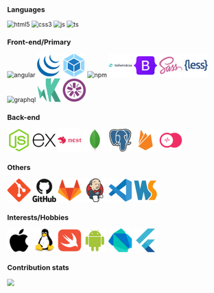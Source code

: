 <h3 align="left">Languages</h3>
<p align="left">
<img src="https://raw.githubusercontent.com/devicons/devicon/blob/master/icons/html5/html5-original.svg" alt="html5" width="55" height="55"/>
<img src="https://raw.githubusercontent.com/devicons/devicon/blob/master/icons/css3/css3-original.svg" alt="css3" width="55" height="55"/>
<img src="https://raw.githubusercontent.com/devicons/devicon/blob/master/icons/javascript/javascript-original.svg" alt="js" width="55" height="55"/>
<img src="https://raw.githubusercontent.com/devicons/devicon/blob/master/icons/typescript/typescript-original.svg" alt="ts" width="55" height="55"/>

<h3 align="left">Front-end/Primary</h3>
<p align="left">
  <img src="https://raw.ithub.com/devicons/devicon/blob/master/icons/angularjs/angularjs-original.svg" alt="angular" width="55" height="55"/>
  <img src="https://raw.githubusercontent.com/devicons/devicon/master/icons/jquery/jquery-original.svg" alt="jquery" width="55" height="55"/>
  <img src="https://raw.githubusercontent.com/devicons/devicon/master/icons/webpack/webpack-original.svg" alt="webpack" width="55" height="55"/>
  <img src="https://raw.githubusercontent.com/devicons/devicon/blob/master/icons/npm/npm-original-wordmark.svg" alt="npm" width="55" height="55"/>
  <img src="https://raw.githubusercontent.com/devicons/devicon/master/icons/tailwindcss/tailwindcss-original-wordmark.svg" alt="tailwind" width="55" height="55"/>
  <img src="https://raw.githubusercontent.com/devicons/devicon/master/icons/bootstrap/bootstrap-original.svg" alt="bootstrap" width="55" height="55"/>
  <img src="https://raw.githubusercontent.com/devicons/devicon/master/icons/sass/sass-original.svg" alt="sass" width="55" height="55"/>
  <img src="https://raw.githubusercontent.com/devicons/devicon/master/icons/less/less-plain-wordmark.svg" alt="less" width="55" height="55"/>
  <img src="https://raw.githubusercontent.com/devicons/devicon/blob/master/icons/graphql/graphql-plain.svg" alt="graphql" width="55" height="55"/>
  <img src="https://raw.githubusercontent.com/devicons/devicon/1119b9f84c0290e0f0b38982099a2bd027a48bf1/icons/karma/karma-original.svg" alt="karma" width="55" height="55"/>
  <img src="https://raw.githubusercontent.com/devicons/devicon/1119b9f84c0290e0f0b38982099a2bd027a48bf1/icons/jasmine/jasmine-plain.svg" alt="jasmine" width="55" height="55"/>

<h3 align="left">Back-end</h3>
<p align="left">
  <img src="https://raw.githubusercontent.com/devicons/devicon/1119b9f84c0290e0f0b38982099a2bd027a48bf1/icons/nodejs/nodejs-original.svg" alt="nodejs" width="55" height="55"/>
  <img src="https://raw.githubusercontent.com/devicons/devicon/1119b9f84c0290e0f0b38982099a2bd027a48bf1/icons/express/express-original.svg" alt="express" width="55" height="55"/>
  <img src="https://raw.githubusercontent.com/devicons/devicon/1119b9f84c0290e0f0b38982099a2bd027a48bf1/icons/nestjs/nestjs-plain-wordmark.svg" alt="nestjs" width="55" height="55"/>
  <img src="https://raw.githubusercontent.com/devicons/devicon/master/icons/mongodb/mongodb-original.svg" alt="mongodb" width="55" height="55"/>
  <img src="https://raw.githubusercontent.com/devicons/devicon/1119b9f84c0290e0f0b38982099a2bd027a48bf1/icons/postgresql/postgresql-original.svg" alt="postgre" width="55" height="55"/>
  <img src="https://raw.githubusercontent.com/devicons/devicon/1119b9f84c0290e0f0b38982099a2bd027a48bf1/icons/firebase/firebase-plain.svg" alt="firebase" width="55" height="55"/>
  <img src="https://raw.githubusercontent.com/devicons/devicon/1119b9f84c0290e0f0b38982099a2bd027a48bf1/icons/appwrite/appwrite-original.svg" alt="appwrite" width="55" height="55"/>

<h3 align="left">Others</h3>
<p align="left">
  <img src="https://raw.githubusercontent.com/devicons/devicon/master/icons/git/git-original.svg" alt="git" width="55" height="55"/>
  <img src="https://raw.githubusercontent.com/devicons/devicon/master/icons/github/github-original-wordmark.svg" alt="github" width="55" height="55"/>
  <img src="https://raw.githubusercontent.com/devicons/devicon/master/icons/gitlab/gitlab-original.svg" alt="gitlab" width="55" height="55"/>
  <img src="https://raw.githubusercontent.com/devicons/devicon/master/icons/jenkins/jenkins-original.svg" alt="jenkins" width="55" height="55"/>
  <img src="https://raw.githubusercontent.com/devicons/devicon/1119b9f84c0290e0f0b38982099a2bd027a48bf1/icons/vscode/vscode-original.svg" alt="vscode" width="55" height="55"/>
  <img src="https://raw.githubusercontent.com/devicons/devicon/1119b9f84c0290e0f0b38982099a2bd027a48bf1/icons/webstorm/webstorm-original.svg" alt="webstorm" width="55" height="55"/>
  
<h3 align="left">Interests/Hobbies</h3>
<p align="left">
  <img src="https://raw.githubusercontent.com/devicons/devicon/1119b9f84c0290e0f0b38982099a2bd027a48bf1/icons/apple/apple-original.svg" alt="apple" width="55" height="55"/>
  <img src="https://raw.githubusercontent.com/devicons/devicon/1119b9f84c0290e0f0b38982099a2bd027a48bf1/icons/linux/linux-original.svg" alt="linux" width="55" height="55"/>

  <img src="https://raw.githubusercontent.com/devicons/devicon/1119b9f84c0290e0f0b38982099a2bd027a48bf1/icons/swift/swift-original.svg" alt="swift" width="55" height="55"/>
  <img src="https://raw.githubusercontent.com/devicons/devicon/1119b9f84c0290e0f0b38982099a2bd027a48bf1/icons/android/android-original.svg" alt="android" width="55" height="55"/>
  <img src="https://raw.githubusercontent.com/devicons/devicon/1119b9f84c0290e0f0b38982099a2bd027a48bf1/icons/dart/dart-original.svg" alt="dart" width="55" height="55"/>
  <img src="https://raw.githubusercontent.com/devicons/devicon/1119b9f84c0290e0f0b38982099a2bd027a48bf1/icons/flutter/flutter-original.svg" alt="flutter" width="55" height="55"/>

<h3 align="left">Contribution stats</h3>
<p align="left">
  <img width="600em" src="https://github-profile-summary-cards.vercel.app/api/cards/profile-details?username=waffoss&theme=github_dark" />
</p>
